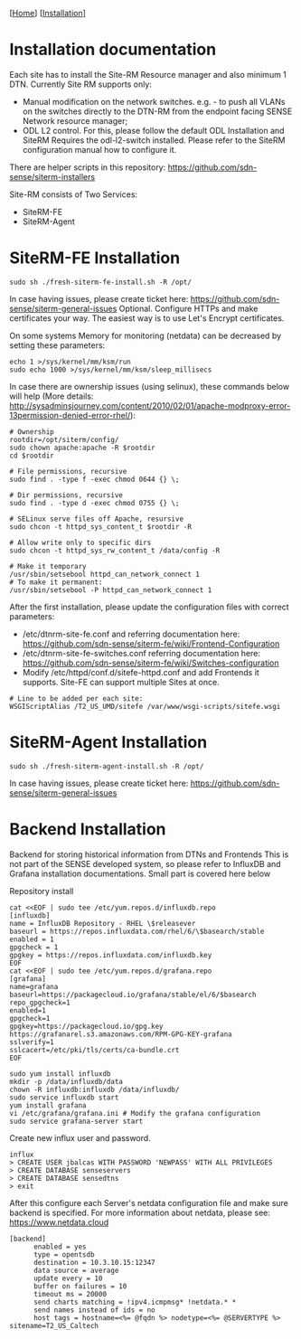 [[Home](index.md)]   [[Installation](install.md)]

# Installation documentation

Each site has to install the Site-RM Resource manager and also minimum 1 DTN. Currently Site RM supports only:
* Manual modification on the network switches. e.g. - to push all VLANs on the switches directly to the DTN-RM from the endpoint facing SENSE Network resource manager;
* ODL L2 control. For this, please follow the default ODL Installation and SiteRM Requires the odl-l2-switch installed. Please refer to the SiteRM configuration manual how to configure it.

There are helper scripts in this repository: https://github.com/sdn-sense/siterm-installers

Site-RM consists of Two Services:
* SiteRM-FE
* SiteRM-Agent

# SiteRM-FE Installation
```
sudo sh ./fresh-siterm-fe-install.sh -R /opt/
```
In case having issues, please create ticket here: https://github.com/sdn-sense/siterm-general-issues 
Optional. Configure HTTPs and make certificates your way. The easiest way is to use Let's Encrypt certificates.

On some systems Memory for monitoring (netdata) can be decreased by setting these parameters:
```
echo 1 >/sys/kernel/mm/ksm/run
sudo echo 1000 >/sys/kernel/mm/ksm/sleep_millisecs
```
In case there are ownership issues (using selinux), these commands below will help (More details: http://sysadminsjourney.com/content/2010/02/01/apache-modproxy-error-13permission-denied-error-rhel/):
```
# Ownership
rootdir=/opt/siterm/config/
sudo chown apache:apache -R $rootdir
cd $rootdir
 
# File permissions, recursive
sudo find . -type f -exec chmod 0644 {} \;
 
# Dir permissions, recursive
sudo find . -type d -exec chmod 0755 {} \;
 
# SELinux serve files off Apache, resursive
sudo chcon -t httpd_sys_content_t $rootdir -R
 
# Allow write only to specific dirs
sudo chcon -t httpd_sys_rw_content_t /data/config -R

# Make it temporary
/usr/sbin/setsebool httpd_can_network_connect 1
# To make it permanent:
/usr/sbin/setsebool -P httpd_can_network_connect 1
```

After the first installation, please update the configuration files with correct parameters:
* /etc/dtnrm-site-fe.conf and referring documentation here: https://github.com/sdn-sense/siterm-fe/wiki/Frontend-Configuration
* /etc/dtnrm-site-fe-switches.conf referring documentation here: https://github.com/sdn-sense/siterm-fe/wiki/Switches-configuration
* Modify /etc/httpd/conf.d/sitefe-httpd.conf and add Frontends it supports. Site-FE can support multiple Sites at once. 
```
# Line to be added per each site:
WSGIScriptAlias /T2_US_UMD/sitefe /var/www/wsgi-scripts/sitefe.wsgi
```

# SiteRM-Agent Installation
```
sudo sh ./fresh-siterm-agent-install.sh -R /opt/
```
In case having issues, please create ticket here: https://github.com/sdn-sense/siterm-general-issues 

# Backend Installation


Backend for storing historical information from DTNs and Frontends
This is not part of the SENSE developed system, so please refer to InfluxDB and Grafana installation documentations. Small part is covered here below

Repository install
```
cat <<EOF | sudo tee /etc/yum.repos.d/influxdb.repo
[influxdb]
name = InfluxDB Repository - RHEL \$releasever
baseurl = https://repos.influxdata.com/rhel/6/\$basearch/stable
enabled = 1
gpgcheck = 1
gpgkey = https://repos.influxdata.com/influxdb.key
EOF
cat <<EOF | sudo tee /etc/yum.repos.d/grafana.repo
[grafana]
name=grafana
baseurl=https://packagecloud.io/grafana/stable/el/6/$basearch
repo_gpgcheck=1
enabled=1
gpgcheck=1
gpgkey=https://packagecloud.io/gpg.key https://grafanarel.s3.amazonaws.com/RPM-GPG-KEY-grafana
sslverify=1
sslcacert=/etc/pki/tls/certs/ca-bundle.crt
EOF
```
```
sudo yum install influxdb
mkdir -p /data/influxdb/data
chown -R influxdb:influxdb /data/influxdb/
sudo service influxdb start
yum install grafana
vi /etc/grafana/grafana.ini # Modify the grafana configuration
sudo service grafana-server start
```
Create new influx user and password.
```
influx
> CREATE USER jbalcas WITH PASSWORD 'NEWPASS' WITH ALL PRIVILEGES
> CREATE DATABASE senseservers
> CREATE DATABASE sensedtns
> exit
```
After this configure each Server's netdata configuration file and make sure backend is specified. For more information about netdata, please see: https://www.netdata.cloud
```
[backend]
	  enabled = yes
	  type = opentsdb
	  destination = 10.3.10.15:12347
	  data source = average
	  update every = 10
	  buffer on failures = 10
	  timeout ms = 20000
	  send charts matching = !ipv4.icmpmsg* !netdata.* *
	  send names instead of ids = no
	  host tags = hostname=<%= @fqdn %> nodetype=<%= @SERVERTYPE %> sitename=T2_US_Caltech
```



